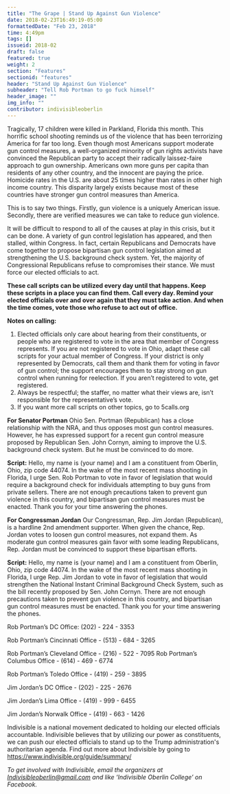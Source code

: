 ```yaml
---
title: "The Grape | Stand Up Against Gun Violence"
date: 2018-02-23T16:49:19-05:00
formattedDate: "Feb 23, 2018"
time: 4:49pm
tags: []
issueid: 2018-02
draft: false
featured: true
weight: 2 
section: "Features"
sectionid: "features"
header: "Stand Up Against Gun Violence"
subheader: "Tell Rob Portman to go fuck himself"
header_image: ""
img_info: ""
contributor: indivisibleoberlin
---
```


Tragically, 17 children were killed in Parkland, Florida this month. This horrific school shooting reminds us of the violence that has been terrorizing America for far too long. Even though most Americans support moderate gun control measures, a well-organized minority of gun rights activists have convinced the Republican party to accept their radically laissez-faire approach to gun ownership. Americans own more guns per capita than residents of any other country, and the innocent are paying the price. Homicide rates in the U.S. are about 25 times higher than rates in other high income country. This disparity largely exists because most of these countries have stronger gun control measures than America. 

This is to say two things. Firstly, gun violence is a uniquely American issue. Secondly, there are verified measures we can take to reduce gun violence.

It will be difficult to respond to all of the causes at play in this crisis, but it can be done. A variety of gun control legislation has appeared, and then stalled, within Congress. In fact, certain Republicans and Democrats have come together to propose bipartisan gun control legislation aimed at strengthening the U.S. background check system. Yet, the majority of Congressional Republicans refuse to compromises their stance. We must force our elected officials to act.

**These call scripts can be utilized every day until that happens. Keep these scripts in a place you can find them. Call every day. Remind your elected officials over and over again that they must take action. And when the time comes, vote those who refuse to act out of office.**

**Notes on calling:**

1. Elected officials only care about hearing from their constituents, or people who are registered to vote in the area that member of Congress represents. If you are not registered to vote in Ohio, adapt these call scripts for your actual member of Congress. If your district is only represented by Democrats, call them and thank them for voting in favor of gun control; the support encourages them to stay strong on gun control when running for reelection. If you aren’t registered to vote, get registered. 
2. Always be respectful; the staffer, no matter what their views are, isn’t responsible for the representative’s vote. 
3. If you want more call scripts on other topics, go to 5calls.org

**For Senator Portman**
Ohio Sen. Portman (Republican) has a close relationship with the NRA, and thus opposes most gun control measures. However, he has expressed support for a recent gun control measure proposed by Republican Sen. John Cornyn, aiming to improve the U.S. background check system. But he must be convinced to do more.

**Script:** Hello, my name is (your name) and I am a constituent from Oberlin, Ohio, zip code 44074. In the wake of the most recent mass shooting in Florida, I urge Sen. Rob Portman to vote in favor of legislation that would require a background check for individuals attempting to buy guns from private sellers. There are not enough precautions taken to prevent gun violence in this country, and bipartisan gun control measures must be enacted. Thank you for your time answering the phones.

**For Congressman Jordan**
Our Congressman, Rep. Jim Jordan (Republican), is a hardline 2nd amendment supporter. When given the chance, Rep. Jordan votes to loosen gun control measures, not expand them. As moderate gun control measures gain favor with some leading Republicans, Rep. Jordan must be convinced to support these bipartisan efforts.

**Script:** Hello, my name is (your name) and I am a constituent from Oberlin, Ohio, zip code 44074. In the wake of the most recent mass shooting in Florida, I urge Rep. Jim Jordan to vote in favor of legislation that would strengthen the National Instant Criminal Background Check System, such as the bill recently proposed by Sen. John Cornyn. There are not enough precautions taken to prevent gun violence in this country, and bipartisan gun control measures must be enacted. Thank you for your time answering the phones.

Rob Portman’s DC Office: (202) - 224 - 3353

Rob Portman’s Cincinnati Office - (513) - 684 - 3265

Rob Portman’s Cleveland Office - (216) - 522 - 7095
Rob Portman’s Columbus Office - (614) - 469 - 6774

Rob Portman’s Toledo Office - (419) - 259 - 3895

Jim Jordan’s DC Office - (202) - 225 - 2676

Jim Jordan’s Lima Office - (419) - 999 - 6455

Jim Jordan’s Norwalk Office - (419) - 663 - 1426

Indivisible is a national movement dedicated to holding our elected officials accountable. Indivisible believes that by utilizing our power as constituents, we can push our elected officials to stand up to the Trump administration's authoritarian agenda. Find out more about Indivisible by going to https://www.indivisible.org/guide/summary/

*To get involved with Indivisible, email the organizers at Indivisibleoberlin@gmail.com and like ‘Indivisible Oberlin College’ on Facebook.*
